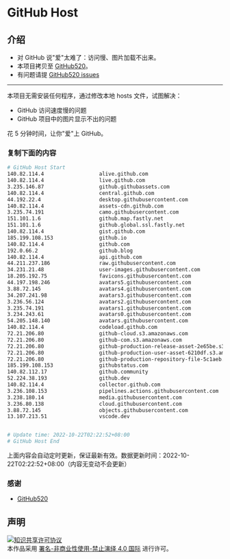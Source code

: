 # GitHub Host
## 介绍
- 对 GitHub 说"爱"太难了：访问慢、图片加载不出来。
- 本项目拷贝至 [GitHub520](https://github.com/521xueweihan/GitHub520)。
- 有问题请提 [GitHub520 issues](https://github.com/521xueweihan/GitHub520/issues/new)

---

本项目无需安装任何程序，通过修改本地 hosts 文件，试图解决：
- GitHub 访问速度慢的问题
- GitHub 项目中的图片显示不出的问题

花 5 分钟时间，让你"爱"上 GitHub。

### 复制下面的内容
```bash
# GitHub Host Start
140.82.114.4                  alive.github.com
140.82.114.4                  live.github.com
3.235.146.87                  github.githubassets.com
140.82.114.4                  central.github.com
44.192.22.4                   desktop.githubusercontent.com
140.82.114.4                  assets-cdn.github.com
3.235.74.191                  camo.githubusercontent.com
151.101.1.6                   github.map.fastly.net
151.101.1.6                   github.global.ssl.fastly.net
140.82.114.4                  gist.github.com
185.199.108.153               github.io
140.82.114.4                  github.com
192.0.66.2                    github.blog
140.82.114.4                  api.github.com
44.211.237.186                raw.githubusercontent.com
34.231.21.48                  user-images.githubusercontent.com
18.205.192.75                 favicons.githubusercontent.com
44.197.198.246                avatars5.githubusercontent.com
3.88.72.145                   avatars4.githubusercontent.com
34.207.241.98                 avatars3.githubusercontent.com
3.236.56.124                  avatars2.githubusercontent.com
3.235.74.191                  avatars1.githubusercontent.com
3.234.243.61                  avatars0.githubusercontent.com
54.205.148.140                avatars.githubusercontent.com
140.82.114.4                  codeload.github.com
72.21.206.80                  github-cloud.s3.amazonaws.com
72.21.206.80                  github-com.s3.amazonaws.com
72.21.206.80                  github-production-release-asset-2e65be.s3.amazonaws.com
72.21.206.80                  github-production-user-asset-6210df.s3.amazonaws.com
72.21.206.80                  github-production-repository-file-5c1aeb.s3.amazonaws.com
185.199.108.153               githubstatus.com
140.82.112.17                 github.community
52.224.38.193                 github.dev
140.82.114.4                  collector.github.com
3.236.108.153                 pipelines.actions.githubusercontent.com
3.238.180.14                  media.githubusercontent.com
3.236.80.138                  cloud.githubusercontent.com
3.88.72.145                   objects.githubusercontent.com
13.107.213.51                 vscode.dev


# Update time: 2022-10-22T02:22:52+08:00
# GitHub Host End

```
上面内容会自动定时更新，保证最新有效。数据更新时间：2022-10-22T02:22:52+08:00（内容无变动不会更新）

### 感谢

- [GitHub520](https://github.com/521xueweihan/GitHub520)

## 声明
<a rel="license" href="https://creativecommons.org/licenses/by-nc-nd/4.0/deed.zh"><img alt="知识共享许可协议" style="border-width: 0" src="https://licensebuttons.net/l/by-nc-nd/4.0/88x31.png"></a><br>本作品采用 <a rel="license" href="https://creativecommons.org/licenses/by-nc-nd/4.0/deed.zh">署名-非商业性使用-禁止演绎 4.0 国际</a> 进行许可。